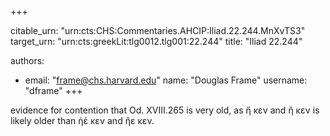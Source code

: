 +++


citable_urn: "urn:cts:CHS:Commentaries.AHCIP:Iliad.22.244.MnXvTS3"
target_urn: "urn:cts:greekLit:tlg0012.tlg001:22.244"
title: "Iliad 22.244"

authors:
- email: "frame@chs.harvard.edu"
  name: "Douglas Frame"
  username: "dframe"
+++

<p>evidence for contention that Od. XVIII.265 is very old, as ἤ κεν and ἢ κεν is likely older than ἠέ κεν and ἢε κεν.</p>